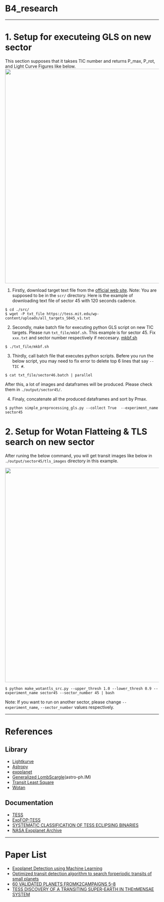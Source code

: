 # B4_research
<!-- - [Directory](#directory)
- [Tasks](#tasks)
- [References](#references)
- [Paper List](#paper_list)
---
<a name="directory"></a>
# Directory description of this repository

<pre>
.
├── homeworks
├── output (all outputs are stored here)
│   ├── all_df.csv (concatenated from all df in dataframes/)
│   ├── all_df_sort_pmax.csv (sorted all_df.csv by pmax)
│   ├── compare_df.csv
│   ├── dataframes/
│   └── images/
├── requirements.txt
└── src (main working dir)
    ├── Simple_Preprocessing_GLS.py (for make 4 lc plots && make dataframes)
    ├── gls.py
    ├── make_batch_script.py
    ├── make_compare_df.py
    ├── get_tois.py
    ├── batch_script.txt
    └── working_notebook.ipynb
</pre>
---
<a name="tasks"></a>
# Tasks
### 7/5: Lightkurve tutorial by making Line Curve of "TOI-519" & "55 Cancri"
### 7/12, 20: exoplanet tutorial
### 8/30-9/17: make a pipeline to run scripts on all TOIs -->

---
<a name="Setup for GLS on a new sector"></a>
# 1. Setup for executeing GLS on new sector
This section supposes that it takses TIC number and returns P_max, P_rot, and Light Curve Figures like below.
<img src="https://user-images.githubusercontent.com/61959411/149486810-c16ff5e7-4c54-4d4a-bff5-8acacc31edcd.png" width="700px">


1. Firstly, download target text file from the [official web site](https://tess.mit.edu/observations/target-lists/). Note: You are supposed to be in the ```scr/``` directory. Here is the example of downloading text file of sector 45 with 120 seconds cadence.
```
$ cd ./src/
$ wget -P txt_file https://tess.mit.edu/wp-content/uploads/all_targets_S045_v1.txt
```

2. Secondly, make batch file for executing python GLS script on new TIC targets. Please run ```txt_file/mkbf.sh```. This example is for sector 45. Fix ```xxx.txt``` and sector number respectively if neccesary. [mkbf.sh](https://github.com/hiremasa/B4_research/blob/main/src/txt_file/mkbf.sh)
```
$ ./txt_file/mkbf.sh
```

3. Thirdly, call batch file that executes python scripts. Befere you run the below script, you may need to fix error to delete top 6 lines that say ```--TIC #```.
``` 
$ cat txt_file/sector46.batch | parallel
```
After this, a lot of images and dataframes will be produced. Please check them in ```./output/sector45/```.

4. Finaly, concatenate all the produced dataframes and sort by Pmax.
```
$ python simple_preprocessing_gls.py --collect True  --experiment_name sector45
```

<a name="SSetup for Wotan Flatteing & TLS search on new sector"></a>
# 2. Setup for Wotan Flatteing & TLS search on new sector
After runing the below command, you will get transit images like below in ```./output/sector45/tls_images``` directory in this example.

<img src="https://user-images.githubusercontent.com/61959411/149708121-08d4a241-45ae-4f98-8e27-f2730127de84.png" width="700px">

```
$ python make_wotantls_src.py --upper_thresh 1.0 --lower_thresh 0.9 --experiment_name sector45 --sector_number 45 | bash
```

Note: If you want to run on another sector, please change ```--experiment_name```, ```--sector_number``` values respectively.

---
<a name="references"></a>
# References

## Library
- [Lightkurve](https://docs.lightkurve.org/reference/lightcurve.html)
- [Astropy](https://www.astropy.org/)
- [exoplanet](https://docs.exoplanet.codes/en/latest/)
- [Generalized LombScargle](https://arxiv.org/abs/0901.2573)(astro-ph.IM)
- [Transit Least Square](https://github.com/hippke/tls)
- [Wotan](https://github.com/hippke/wotan)
## Documentation
- [TESS](https://tess.mit.edu/science/data/)
- [ExoFOP-TESS](https://exofop.ipac.caltech.edu/tess/)
- [SYSTEMATIC CLASSIFICATION OF TESS ECLIPSING BINARIES](https://jbirky.github.io/content/AAS_235_Poster.pdf)
- [NASA Exoplanet Archive](https://exoplanetarchive.ipac.caltech.edu/cgi-bin/TblView/nph-tblView?app=ExoTbls&config=PS)

---
<a name="paper_list"></a>
# Paper List
- [Exoplanet Detection using Machine Learning](https://arxiv.org/abs/2011.14135)
- [Optimized transit detection algorithm to search forperiodic transits of small planets](https://arxiv.org/pdf/1901.02015.pdf)
- [60 VALIDATED PLANETS FROMK2CAMPAIGNS 5–8](https://arxiv.org/pdf/1810.04074.pdf)
- [TESS DISCOVERY OF A TRANSITING SUPER-EARTH IN THEπMENSAE SYSTEM](https://arxiv.org/pdf/1809.05967.pdf)
